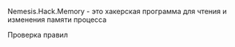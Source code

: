 Nemesis.Hack.Memory - это хакерская программа для чтения и изменения памяти процесса


Проверка правил